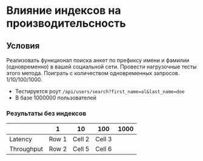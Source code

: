# Влияние индексов на производительсность

## Условия

Реализовать функционал поиска анкет по префиксу имени и фамилии (одновременно) в вашей социальной сети.
Провести нагрузочные тесты этого метода. Поиграть с количеством одновременных запросов. 1/10/100/1000.

- Тестируется роут ``/api/users/search?first_name=al&last_name=doe``
- В базе 1000000 пользователей

### Результаты без индексов

|            | 1     | 10     | 100    | 1000 |
|------------|-------|--------|--------|------|
| Latency    | Row 1 | Cell 2 | Cell 3 |      |
| Throughput | Row 2 | Cell 5 | Cell 6 |      |